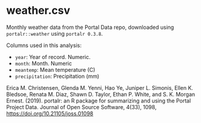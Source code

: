 # weather.csv

Monthly weather data from the Portal Data repo, downloaded using `portalr::weather` using `portalr 0.3.8`. 


Columns used in this analysis:

- `year`: Year of record. Numeric.
- `month`: Month. Numeric
- `meantemp`: Mean temperature (C)
- `precipitation`: Precipitation (mm)

Erica M. Christensen, Glenda M. Yenni, Hao Ye, Juniper L.
  Simonis, Ellen K. Bledsoe, Renata M. Diaz, Shawn D. Taylor,
  Ethan P. White, and S. K. Morgan Ernest. (2019). portalr:
  an R package for summarizing and using the Portal Project
  Data. Journal of Open Source Software, 4(33), 1098,
  https://doi.org/10.21105/joss.01098
